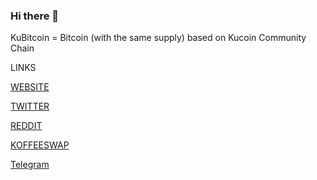 ### Hi there 👋

<!--
**kubtc/kubtc** is a ✨ _special_ ✨ repository because its `README.md` (this file) appears on your GitHub profile.

Here are some ideas to get you started:

- 🔭 I’m currently working on ...
- 🌱 I’m currently learning ...
- 👯 I’m looking to collaborate on ...
- 🤔 I’m looking for help with ...
- 💬 Ask me about ...
- 📫 How to reach me: ...
- 😄 Pronouns: ...
- ⚡ Fun fact: ...
-->

KuBitcoin = Bitcoin (with the same supply) based on Kucoin Community Chain

LINKS

[WEBSITE](https://kubtc.site)

[TWITTER](https://twitter.com/ku_bitcoin)

[REDDIT](https://reddit.com/r/kubtc/) 

[KOFFEESWAP](https://koffeeswap.exchange/#/pro/KCS/0x1f884a77ce343d599a139aa03c0305bc5566a84c) 

[Telegram](https://t.me/kubtc_community)
